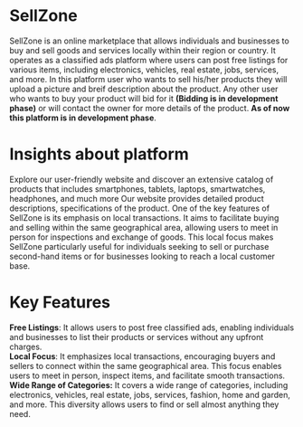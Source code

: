 # SellZone
SellZone is an online marketplace that allows individuals and businesses to buy and sell goods and services locally within their region or country. It operates as a classified ads platform where users can post free listings for various items, including electronics, vehicles, real estate, jobs, services, and more.
In this platform user who wants to sell his/her products they will upload a picture and breif description about the product. Any other user who wants to buy your product will bid for it <b>(Bidding is in development phase)</b> or will contact the owner for more details of the product. <b>As of now this platform is in development phase</b>.

# Insights about platform
Explore our user-friendly website and discover an extensive catalog of products that includes smartphones, tablets, laptops, smartwatches, headphones, and much more Our website provides detailed product descriptions, specifications of the product.
One of the key features of SellZone is its emphasis on local transactions. It aims to facilitate buying and selling within the same geographical area, allowing users to meet in person for inspections and exchange of goods. This local focus makes SellZone particularly useful for individuals seeking to sell or purchase second-hand items or for businesses looking to reach a local customer base.

# Key Features
<b>Free Listings</b>: It allows users to post free classified ads, enabling individuals and businesses to list their products or services without any upfront charges. <br>
<b>Local Focus</b>: It emphasizes local transactions, encouraging buyers and sellers to connect within the same geographical area. This focus enables users to meet in person, inspect items, and facilitate smooth transactions. <br>
<b>Wide Range of Categories:</b> It covers a wide range of categories, including electronics, vehicles, real estate, jobs, services, fashion, home and garden, and more. This diversity allows users to find or sell almost anything they need. 
